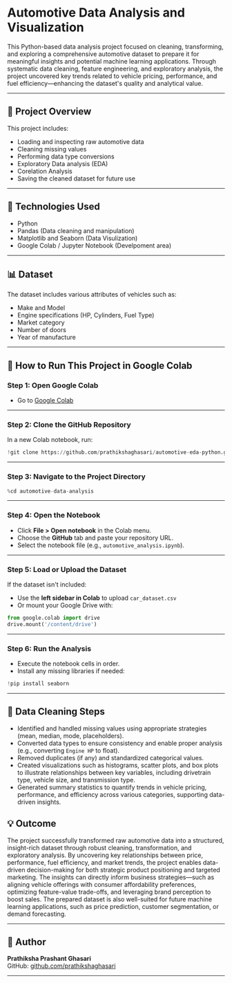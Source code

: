 # Automotive Data Analysis and Visualization 

This Python-based data analysis project focused on cleaning, transforming, and exploring a comprehensive automotive dataset to prepare it for meaningful insights and potential machine learning applications. Through systematic data cleaning, feature engineering, and exploratory analysis, the project uncovered key trends related to vehicle pricing, performance, and fuel efficiency—enhancing the dataset's quality and analytical value.

---

## 📂 Project Overview

This project includes:

- Loading and inspecting raw automotive data
- Cleaning missing values
- Performing data type conversions
- Exploratory Data analysis (EDA)
- Corelation Analysis
- Saving the cleaned dataset for future use

---

## 🧰 Technologies Used

- Python 
- Pandas (Data cleaning and manipulation)
- Matplotlib and Seaborn (Data Visulization)
- Google Colab / Jupyter Notebook (Develpoment area)

---

## 📊 Dataset

The dataset includes various attributes of vehicles such as:
- Make and Model
- Engine specifications (HP, Cylinders, Fuel Type)
- Market category
- Number of doors
- Year of manufacture

---
## 🧭 How to Run This Project in Google Colab

### Step 1: Open Google Colab
- Go to [Google Colab](https://colab.research.google.com/)

---

### Step 2: Clone the GitHub Repository

In a new Colab notebook, run:

```python
!git clone https://github.com/prathikshaghasari/automotive-eda-python.git
```
---

### Step 3: Navigate to the Project Directory

```python
%cd automotive-data-analysis
```

---

### Step 4: Open the Notebook

- Click **File > Open notebook** in the Colab menu.
- Choose the **GitHub** tab and paste your repository URL.
- Select the notebook file (e.g., `automotive_analysis.ipynb`).

---

### Step 5: Load or Upload the Dataset

If the dataset isn't included:
- Use the **left sidebar in Colab** to upload `car_dataset.csv`
- Or mount your Google Drive with:

```python
from google.colab import drive
drive.mount('/content/drive')
```

---

### Step 6: Run the Analysis

- Execute the notebook cells in order.
- Install any missing libraries if needed:

```python
!pip install seaborn
```

---


## 🔧 Data Cleaning Steps

- Identified and handled missing values using appropriate strategies (mean, median, mode, placeholders).
- Converted data types to ensure consistency and enable proper analysis (e.g., converting `Engine HP` to float).
- Removed duplicates (if any) and standardized categorical values.
- Created visualizations such as histograms, scatter plots, and box plots to illustrate relationships between key variables, including drivetrain type, vehicle size, and transmission type.
- Generated summary statistics to quantify trends in vehicle pricing, performance, and efficiency across various categories, supporting data-driven insights.

## 💡 Outcome

The project successfully transformed raw automotive data into a structured, insight-rich dataset through robust cleaning, transformation, and exploratory analysis. By uncovering key relationships between price, performance, fuel efficiency, and market trends, the project enables data-driven decision-making for both strategic product positioning and targeted marketing. The insights can directly inform business strategies—such as aligning vehicle offerings with consumer affordability preferences, optimizing feature-value trade-offs, and leveraging brand perception to boost sales. The prepared dataset is also well-suited for future machine learning applications, such as price prediction, customer segmentation, or demand forecasting.

---

## 👤 Author

**Prathiksha Prashant Ghasari**  
GitHub: [github.com/prathikshaghasari](https://github.com/prathikshaghasari)

---
